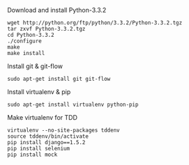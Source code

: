 
Download and install Python-3.3.2

    wget http://python.org/ftp/python/3.3.2/Python-3.3.2.tgz
    tar zxvf Python-3.3.2.tgz
    cd Python-3.3.2
    ./configure
    make
    make install

Install git & git-flow

    sudo apt-get install git git-flow

Install virtualenv & pip

    sudo apt-get install virtualenv python-pip

Make virtualenv for TDD

    virtualenv --no-site-packages tddenv
    source tddenv/bin/activate
    pip install django==1.5.2
    pip install selenium
    pip install mock
